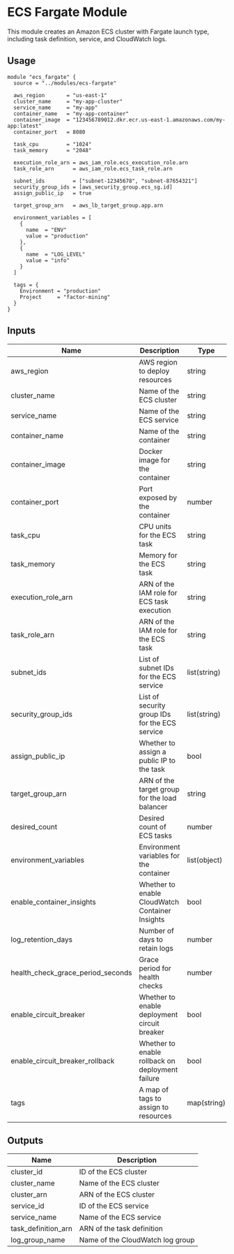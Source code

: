# ECS Fargate Module

This module creates an Amazon ECS cluster with Fargate launch type, including task definition, service, and CloudWatch logs.

## Usage

```hcl
module "ecs_fargate" {
  source = "../modules/ecs-fargate"

  aws_region       = "us-east-1"
  cluster_name     = "my-app-cluster"
  service_name     = "my-app"
  container_name   = "my-app-container"
  container_image  = "123456789012.dkr.ecr.us-east-1.amazonaws.com/my-app:latest"
  container_port   = 8080
  
  task_cpu         = "1024"
  task_memory      = "2048"
  
  execution_role_arn = aws_iam_role.ecs_execution_role.arn
  task_role_arn      = aws_iam_role.ecs_task_role.arn
  
  subnet_ids         = ["subnet-12345678", "subnet-87654321"]
  security_group_ids = [aws_security_group.ecs_sg.id]
  assign_public_ip   = true
  
  target_group_arn   = aws_lb_target_group.app.arn
  
  environment_variables = [
    {
      name  = "ENV"
      value = "production"
    },
    {
      name  = "LOG_LEVEL"
      value = "info"
    }
  ]
  
  tags = {
    Environment = "production"
    Project     = "factor-mining"
  }
}
```

## Inputs

| Name | Description | Type | Default | Required |
|------|-------------|------|---------|----------|
| aws_region | AWS region to deploy resources | string | n/a | yes |
| cluster_name | Name of the ECS cluster | string | n/a | yes |
| service_name | Name of the ECS service | string | n/a | yes |
| container_name | Name of the container | string | n/a | yes |
| container_image | Docker image for the container | string | n/a | yes |
| container_port | Port exposed by the container | number | n/a | yes |
| task_cpu | CPU units for the ECS task | string | "256" | no |
| task_memory | Memory for the ECS task | string | "512" | no |
| execution_role_arn | ARN of the IAM role for ECS task execution | string | n/a | yes |
| task_role_arn | ARN of the IAM role for the ECS task | string | n/a | yes |
| subnet_ids | List of subnet IDs for the ECS service | list(string) | n/a | yes |
| security_group_ids | List of security group IDs for the ECS service | list(string) | n/a | yes |
| assign_public_ip | Whether to assign a public IP to the task | bool | false | no |
| target_group_arn | ARN of the target group for the load balancer | string | null | no |
| desired_count | Desired count of ECS tasks | number | 1 | no |
| environment_variables | Environment variables for the container | list(object) | [] | no |
| enable_container_insights | Whether to enable CloudWatch Container Insights | bool | true | no |
| log_retention_days | Number of days to retain logs | number | 30 | no |
| health_check_grace_period_seconds | Grace period for health checks | number | 60 | no |
| enable_circuit_breaker | Whether to enable deployment circuit breaker | bool | true | no |
| enable_circuit_breaker_rollback | Whether to enable rollback on deployment failure | bool | true | no |
| tags | A map of tags to assign to resources | map(string) | {} | no |

## Outputs

| Name | Description |
|------|-------------|
| cluster_id | ID of the ECS cluster |
| cluster_name | Name of the ECS cluster |
| cluster_arn | ARN of the ECS cluster |
| service_id | ID of the ECS service |
| service_name | Name of the ECS service |
| task_definition_arn | ARN of the task definition |
| log_group_name | Name of the CloudWatch log group |

